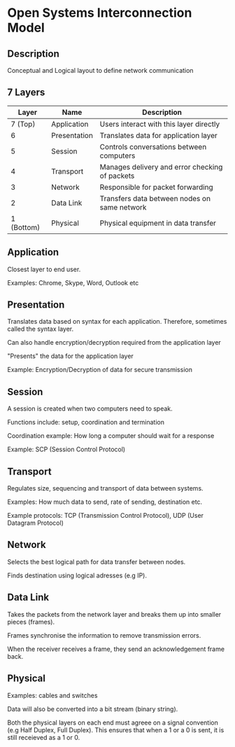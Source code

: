 # Open Systems Interconnection Model
## Description 
Conceptual and Logical layout to define network communication

## 7 Layers
Layer | Name | Description
-- | -- | --
7 (Top) | Application | Users interact with this layer directly 
6 | Presentation | Translates data for application layer
5 | Session | Controls conversations between computers
4 | Transport | Manages delivery and error checking of packets 
3 | Network | Responsible for packet forwarding
2 | Data Link | Transfers data between nodes on same network
1 (Bottom) | Physical | Physical equipment in data transfer

## Application
Closest layer to end user.

Examples: Chrome, Skype, Word, Outlook etc

## Presentation
Translates data based on syntax for each application. Therefore, sometimes called the syntax layer.

Can also handle encryption/decryption required from the application layer

"Presents" the data for the application layer

Example: Encryption/Decryption of data for secure transmission

## Session
A session is created when two computers need to speak.

Functions include: setup, coordination and termination

Coordination example: How long a computer should wait for a response

Example: SCP (Session Control Protocol)

## Transport
Regulates size, sequencing and transport of data between systems.

Examples: How much data to send, rate of sending, destination etc.

Example protocols: TCP (Transmission Control Protocol), UDP (User Datagram Protocol)

## Network
Selects the best logical path for data transfer between nodes.

Finds destination using logical adresses (e.g IP). 

## Data Link
Takes the packets from the network layer and breaks them up into smaller pieces (frames).

Frames synchronise the information to remove transmission errors.

When the receiver receives a frame, they send an acknowledgement frame back.

## Physical
Examples: cables and switches

Data will also be converted into a bit stream (binary string).

Both the physical layers on each end must agreee on a signal convention (e.g Half Duplex, Full Duplex). This ensures that when a 1 or a 0 is sent, it is still receieved as a 1 or 0.


